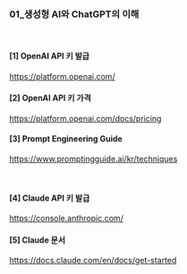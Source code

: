 ### 01_생성형 AI와 ChatGPT의 이해

<br>

#### [1] OpenAI API 키 발급 <br>
https://platform.openai.com/
<br>

#### [2] OpenAI API 키 가격 <br>
https://platform.openai.com/docs/pricing
<br>

#### [3] Prompt Engineering Guide <br>
https://www.promptingguide.ai/kr/techniques


<br>

#### [4] Claude API 키 발급 <br>
https://console.anthropic.com/
<br>

#### [5] Claude 문서 <br>
https://docs.claude.com/en/docs/get-started
